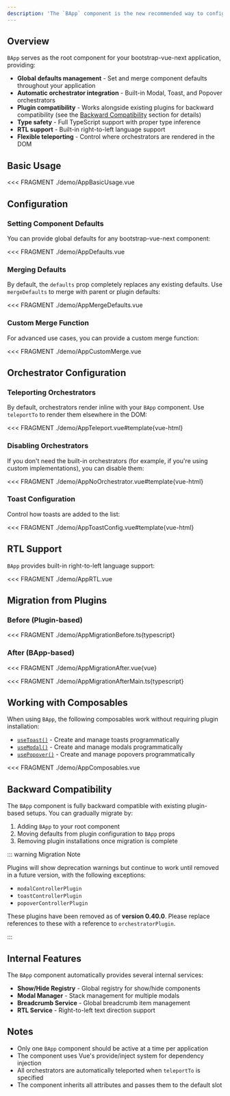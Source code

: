 ```yaml
---
description: 'The `BApp` component is the new recommended way to configure bootstrap-vue-next. It replaces the plugin-based approach and provides better defaults management, orchestrator integration, and improved type safety.'
---
```


## Overview

`BApp` serves as the root component for your bootstrap-vue-next application, providing:

- **Global defaults management** - Set and merge component defaults throughout your application
- **Automatic orchestrator integration** - Built-in Modal, Toast, and Popover orchestrators
- **Plugin compatibility** - Works alongside existing plugins for backward compatibility (see the [Backward Compatibility](#backward-compatibility) section for details)
- **Type safety** - Full TypeScript support with proper type inference
- **RTL support** - Built-in right-to-left language support
- **Flexible teleporting** - Control where orchestrators are rendered in the DOM

## Basic Usage

<<< FRAGMENT ./demo/AppBasicUsage.vue

## Configuration

### Setting Component Defaults

You can provide global defaults for any bootstrap-vue-next component:

<<< FRAGMENT ./demo/AppDefaults.vue

### Merging Defaults

By default, the `defaults` prop completely replaces any existing defaults. Use `mergeDefaults` to merge with parent or plugin defaults:

<<< FRAGMENT ./demo/AppMergeDefaults.vue

### Custom Merge Function

For advanced use cases, you can provide a custom merge function:

<<< FRAGMENT ./demo/AppCustomMerge.vue

## Orchestrator Configuration

### Teleporting Orchestrators

By default, orchestrators render inline with your `BApp` component. Use `teleportTo` to render them elsewhere in the DOM:

<<< FRAGMENT ./demo/AppTeleport.vue#template{vue-html}

### Disabling Orchestrators

If you don't need the built-in orchestrators (for example, if you're using custom implementations), you can disable them:

<<< FRAGMENT ./demo/AppNoOrchestrator.vue#template{vue-html}

### Toast Configuration

Control how toasts are added to the list:

<<< FRAGMENT ./demo/AppToastConfig.vue#template{vue-html}

## RTL Support

`BApp` provides built-in right-to-left language support:

<<< FRAGMENT ./demo/AppRTL.vue

## Migration from Plugins

### Before (Plugin-based)

<<< FRAGMENT ./demo/AppMigrationBefore.ts{typescript}

### After (BApp-based)

<<< FRAGMENT ./demo/AppMigrationAfter.vue{vue}

<<< FRAGMENT ./demo/AppMigrationAfterMain.ts{typescript}

## Working with Composables

When using `BApp`, the following composables work without requiring plugin installation:

- [`useToast()`](/docs/composables/useToast) - Create and manage toasts programmatically
- [`useModal()`](/docs/composables/useModal) - Create and manage modals programmatically
- [`usePopover()`](/docs/composables/usePopover) - Create and manage popovers programmatically

<<< FRAGMENT ./demo/AppComposables.vue

## Backward Compatibility

The `BApp` component is fully backward compatible with existing plugin-based setups. You can gradually migrate by:

1. Adding `BApp` to your root component
2. Moving defaults from plugin configuration to `BApp` props
3. Removing plugin installations once migration is complete

::: warning Migration Note

Plugins will show deprecation warnings but continue to work until removed in a future version, with
the following exceptions:

- `modalControllerPlugin`
- `toastControllerPlugin`
- `popoverControllerPlugin`

These plugins have been removed as of **version 0.40.0**.
Please replace references to these with a reference to `orchestratorPlugin`.

:::

## Internal Features

The `BApp` component automatically provides several internal services:

- **Show/Hide Registry** - Global registry for show/hide components
- **Modal Manager** - Stack management for multiple modals
- **Breadcrumb Service** - Global breadcrumb item management
- **RTL Service** - Right-to-left text direction support

## Notes

- Only one `BApp` component should be active at a time per application
- The component uses Vue's provide/inject system for dependency injection
- All orchestrators are automatically teleported when `teleportTo` is specified
- The component inherits all attributes and passes them to the default slot

<ComponentReference :data="data" />

<script setup lang="ts">
import {data} from '../../data/components/app.data'
</script>
